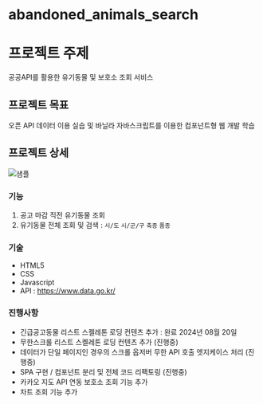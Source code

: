 # abandoned_animals_search

# 프로젝트 주제
공공API를 활용한 유기동물 및 보호소 조회 서비스

## 프로젝트 목표
오픈 API 데이터 이용 실습 및 바닐라 자바스크립트를 이용한 컴포넌트형 웹 개발 학습

## 프로젝트 상세
![샘플](https://github.com/user-attachments/assets/c7a86e39-be01-4f50-8ff4-a813022e9db0)

### 기능
1. 공고 마감 직전 유기동물 조회
2. 유기동물 전체 조회 및 검색 :
`시/도` `시/군/구` `축종` `품종`

### 기술
* HTML5
* CSS
* Javascript
* API : https://www.data.go.kr/

### 진행사항
- 긴급공고동물 리스트 스켈레톤 로딩 컨텐츠 추가 : 완료 2024년 08월 20일
- 무한스크롤 리스트 스켈레톤 로딩 컨텐츠 추가 (진행중)
- 데이터가 단일 페이지인 경우의 스크롤 옵저버 무한 API 호출 엣지케이스 처리 (진행중)
- SPA 구현 / 컴포넌트 분리 및 전체 코드 리팩토링 (진행중)
- 카카오 지도 API 연동 보호소 조회 기능 추가
- 차트 조회 기능 추가
